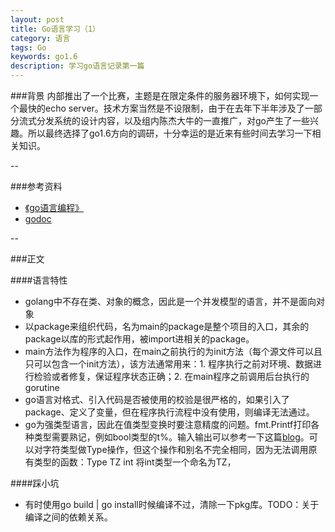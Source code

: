 ```yaml
---
layout: post
title: Go语言学习（1）
category: 语言
tags: Go
keywords: go1.6
description: 学习go语言记录第一篇
---
```


###背景
内部推出了一个比赛，主题是在限定条件的服务器环境下，如何实现一个最快的echo server。技术方案当然是不设限制，由于在去年下半年涉及了一部分流式分发系统的设计内容，以及组内陈杰大牛的一直推广，对go产生了一些兴趣。所以最终选择了go1.6方向的调研，十分幸运的是近来有些时间去学习一下相关知识。

--



###参考资料
- [《go语言编程》](https://book.douban.com/subject/11577300/)
- [godoc](http://localhost:6060)

--

###正文

####语言特性
- golang中不存在类、对象的概念，因此是一个并发模型的语言，并不是面向对象
- 以package来组织代码，名为main的package是整个项目的入口，其余的package以库的形式起作用，被import进相关的package。
- main方法作为程序的入口，在main之前执行的为init方法（每个源文件可以且只可以包含一个init方法），该方法通常用来：1. 程序执行之前对环境、数据进行检验或者修复，保证程序状态正确；2. 在main程序之前调用后台执行的gorutine
- go语言对格式、引入代码是否被使用的校验是很严格的，如果引入了package、定义了变量，但在程序执行流程中没有使用，则编译无法通过。
- go为强类型语言，因此在值类型变换时要注意精度的问题。fmt.Printf打印各种类型需要熟记，例如bool类型的t%。输入输出可以参考一下这篇[blog](http://www.cnblogs.com/golove/p/3284304.html)。可以对字符类型做Type操作，但这个操作和别名不完全相同，因为无法调用原有类型的函数：Type TZ int 将int类型一个命名为TZ，


####踩小坑
- 有时使用go build | go install时候编译不过，清除一下pkg库。TODO：关于编译之间的依赖关系。










